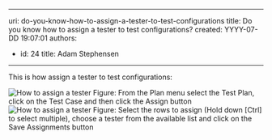 

---
uri: do-you-know-how-to-assign-a-tester-to-test-configurations
title: Do you know how to assign a tester to test configurations?
created: YYYY-07-DD 19:07:01
authors:
  - id: 24
    title: Adam Stephensen
---




<span class='intro'> <p>This is how assign a tester to test configurations&#58;</p> </span>

<img src="/PublishingImages/assign-tester-1.jpg" alt="How to assign a tester" class="ms-rteCustom-ImageArea" />
<span class="ms-rteCustom-FigureNormal">Figure&#58; From the Plan menu select the Test Plan, click on the Test Case and then click the Assign button</span>

<img src="/PublishingImages/assign-tester-2.jpg" alt="How to assign a tester" class="ms-rteCustom-ImageArea" />
<span class="ms-rteCustom-FigureNormal">Figure&#58; Select the rows to assign (Hold down [Ctrl] to select multiple), choose a tester from the available list and click on the Save Assignments button</span>


